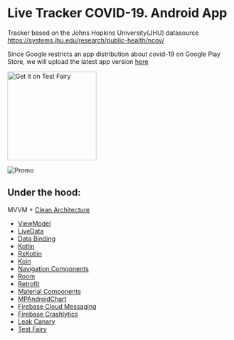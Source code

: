 # Live Tracker COVID-19. Android App

Tracker based on the Johns Hopkins University(JHU) datasource https://systems.jhu.edu/research/public-health/ncov/

Since Google restricts an app distribution about covid-19 on Google Play Store, we will upload the latest app version [here](https://tsfr.io/covid19) 

<a href='https://tsfr.io/covid19'><img width="200px" alt='Get it on Test Fairy' src='https://user-images.githubusercontent.com/5750211/79435477-6016ec80-7fd8-11ea-907a-4fd6b4c23bf5.png'/></a>

![Promo](https://user-images.githubusercontent.com/5750211/76806838-360cb780-67eb-11ea-95a2-14bbd1379680.png)

## Under the hood:

MVVM + [Clean Architecture](https://user-images.githubusercontent.com/5750211/78999938-56aeff80-7b54-11ea-86bf-da4e52a5ccfe.png)

* [ViewModel](https://developer.android.com/topic/libraries/architecture/viewmodel)
* [LiveData](https://developer.android.com/topic/libraries/architecture/livedata)
* [Data Binding](https://developer.android.com/topic/libraries/data-binding)
* [Kotlin](https://developer.android.com/kotlin)
* [RxKotlin](https://github.com/ReactiveX/RxKotlin)
* [Koin](https://insert-koin.io/)
* [Navigation Components](https://developer.android.com/guide/navigation/)
* [Room](https://developer.android.com/topic/libraries/architecture/room)
* [Retrofit](https://square.github.io/retrofit/)
* [Material Components](https://github.com/material-components/material-components-android)
* [MPAndroidChart](https://github.com/PhilJay/MPAndroidChart)
* [Firebase Cloud Messaging](https://firebase.google.com/docs/cloud-messaging)
* [Firebase Crashlytics](https://firebase.google.com/docs/crashlytics)
* [Leak Canary](https://square.github.io/leakcanary/)
* [Test Fairy](https://www.testfairy.com/)

